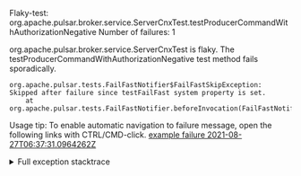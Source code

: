         
Flaky-test: org.apache.pulsar.broker.service.ServerCnxTest.testProducerCommandWithAuthorizationNegative
Number of failures: 1

org.apache.pulsar.broker.service.ServerCnxTest is flaky. The testProducerCommandWithAuthorizationNegative test method fails sporadically.

```
org.apache.pulsar.tests.FailFastNotifier$FailFastSkipException: Skipped after failure since testFailFast system property is set.
	at org.apache.pulsar.tests.FailFastNotifier.beforeInvocation(FailFastNotifier.java:88)

```

Usage tip: To enable automatic navigation to failure message, open the following links with CTRL/CMD-click.
[example failure 2021-08-27T06:37:31.0964262Z](https://github.com/apache/pulsar/runs/3440411059?check_suite_focus=true#step:9:1877)


<details>
<summary>Full exception stacktrace</summary>
<code><pre>
org.apache.pulsar.tests.FailFastNotifier$FailFastSkipException: Skipped after failure since testFailFast system property is set.
	at org.apache.pulsar.tests.FailFastNotifier.beforeInvocation(FailFastNotifier.java:88)

</pre></code>
</details>


